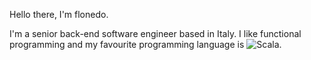 <!--
**flonedo/flonedo** is a ✨ _special_ ✨ repository because its `README.md` (this file) appears on your GitHub profile.

Here are some ideas to get you started:

- 🔭 I’m currently working on ...
- 🌱 I’m currently learning ...
- 👯 I’m looking to collaborate on ...
- 🤔 I’m looking for help with ...
- 💬 Ask me about ...
- 📫 How to reach me: ...
- 😄 Pronouns: ...
- ⚡ Fun fact: ...
-->

Hello there, I'm flonedo.

I'm a senior back-end software engineer based in Italy.
I like functional programming and my favourite programming language is ![Scala](https://img.shields.io/badge/Scala-DC322F?style=for-the-badge&logo=scala&logoColor=white).


